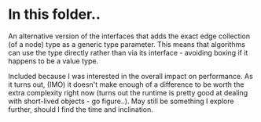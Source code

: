 ﻿# In this folder..

An alternative version of the interfaces that adds the exact edge collection (of a node) type as a generic type parameter.
This means that algorithms can use the type directly rather than via its interface - avoiding boxing if it happens to be a value type.

Included because I was interested in the overall impact on performance.
As it turns out, (IMO) it doesn't make enough of a difference to be worth the extra complexity right now (turns out the runtime is pretty good at dealing with short-lived objects - go figure..).
May still be something I explore further, should I find the time and inclination.
